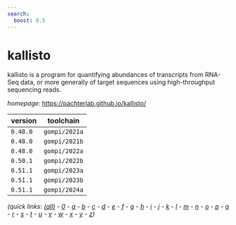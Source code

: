 ```yaml
---
search:
  boost: 0.5
---
```

# kallisto

kallisto is a program for quantifying abundances of transcripts from RNA-Seq data, or more generally  of target sequences using high-throughput sequencing reads.

*homepage*: <https://pachterlab.github.io/kallisto/>

version | toolchain
--------|----------
``0.48.0`` | ``gompi/2021a``
``0.48.0`` | ``gompi/2021b``
``0.48.0`` | ``gompi/2022a``
``0.50.1`` | ``gompi/2022b``
``0.51.1`` | ``gompi/2023a``
``0.51.1`` | ``gompi/2023b``
``0.51.1`` | ``gompi/2024a``


*(quick links: [(all)](../index.md) - [0](../0/index.md) - [a](../a/index.md) - [b](../b/index.md) - [c](../c/index.md) - [d](../d/index.md) - [e](../e/index.md) - [f](../f/index.md) - [g](../g/index.md) - [h](../h/index.md) - [i](../i/index.md) - [j](../j/index.md) - [k](../k/index.md) - [l](../l/index.md) - [m](../m/index.md) - [n](../n/index.md) - [o](../o/index.md) - [p](../p/index.md) - [q](../q/index.md) - [r](../r/index.md) - [s](../s/index.md) - [t](../t/index.md) - [u](../u/index.md) - [v](../v/index.md) - [w](../w/index.md) - [x](../x/index.md) - [y](../y/index.md) - [z](../z/index.md))*

